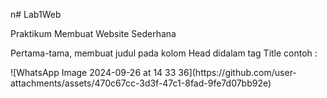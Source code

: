 n# Lab1Web

Praktikum Membuat Website Sederhana

Pertama-tama, membuat judul pada kolom Head didalam tag Title
contoh : 
<head>
  <title>Judul</title>
</head>
![WhatsApp Image 2024-09-26 at 14 33 36](https://github.com/user-attachments/assets/470c67cc-3d3f-47c1-8fad-9fe7d07bb92e)
